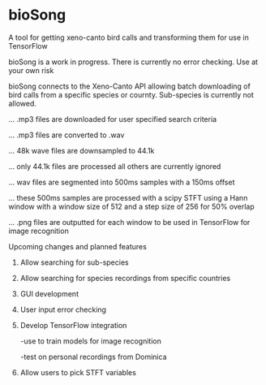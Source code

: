 # bioSong
A tool for getting xeno-canto bird calls and transforming them for use in TensorFlow




bioSong is a work in progress. There is currently no error checking. Use at your own risk



bioSong connects to the Xeno-Canto API allowing batch downloading of bird calls from a specific species or cournty. Sub-species is currently not allowed.


   ... .mp3 files are downloaded for user specified search criteria
   
   
   ... .mp3 files are converted to .wav
   
   
   ... 48k wave files are downsampled to 44.1k
   
   
   ... only 44.1k files are processed all others are currently ignored
   
   
   ... wav files are segmented into 500ms samples with a 150ms offset
   
   
   ... these 500ms samples are processed with a scipy STFT using a Hann window with a
        window size of 512 and a step size of 256 for 50% overlap
        
        
   ... .png files are outputted for each window to be used in TensorFlow for image recognition
   
   
   Upcoming changes and planned features
   1. Allow searching for sub-species
   2. Allow searching for species recordings from specific countries
   3. GUI development
   4. User input error checking
   5. Develop TensorFlow integration
   
   
         -use to train models for image recognition
         
         
         -test on personal recordings from Dominica
         
         
   6. Allow users to pick STFT variables
